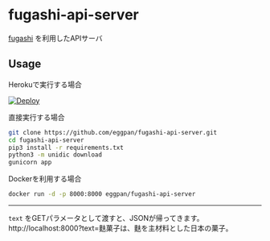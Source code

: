 # fugashi-api-server

[fugashi](https://github.com/polm/fugashi) を利用したAPIサーバ

## Usage

Herokuで実行する場合

[![Deploy](https://www.herokucdn.com/deploy/button.svg)](https://heroku.com/deploy?template=https://github.com/eggpan/fugashi-api-server)

直接実行する場合

```bash
git clone https://github.com/eggpan/fugashi-api-server.git
cd fugashi-api-server
pip3 install -r requirements.txt
python3 -m unidic download
gunicorn app
```

Dockerを利用する場合

```bash
docker run -d -p 8000:8000 eggpan/fugashi-api-server
```

---

`text` をGETパラメータとして渡すと、JSONが帰ってきます。  
http://localhost:8000?text=麩菓子は、麩を主材料とした日本の菓子。
